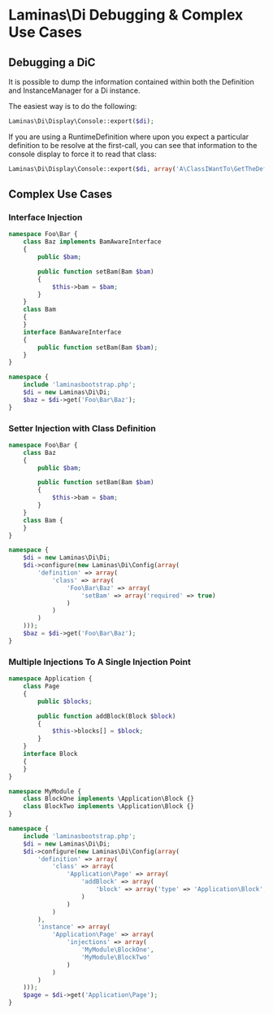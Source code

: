 # Laminas\\Di Debugging & Complex Use Cases

## Debugging a DiC

It is possible to dump the information contained within both the Definition and InstanceManager for
a Di instance.

The easiest way is to do the following:

```php
Laminas\Di\Display\Console::export($di);
```

If you are using a RuntimeDefinition where upon you expect a particular definition to be resolve at
the first-call, you can see that information to the console display to force it to read that class:

```php
Laminas\Di\Display\Console::export($di, array('A\ClassIWantTo\GetTheDefinitionFor'));
```

## Complex Use Cases

### Interface Injection

```php
namespace Foo\Bar {
    class Baz implements BamAwareInterface
    {
        public $bam;

        public function setBam(Bam $bam)
        {
            $this->bam = $bam;
        }
    }
    class Bam
    {
    }
    interface BamAwareInterface
    {
        public function setBam(Bam $bam);
    }
}

namespace {
    include 'laminasbootstrap.php';
    $di = new Laminas\Di\Di;
    $baz = $di->get('Foo\Bar\Baz');
}
```

### Setter Injection with Class Definition

```php
namespace Foo\Bar {
    class Baz
    {
        public $bam;

        public function setBam(Bam $bam)
        {
            $this->bam = $bam;
        }
    }
    class Bam {
    }
}

namespace {
    $di = new Laminas\Di\Di;
    $di->configure(new Laminas\Di\Config(array(
        'definition' => array(
            'class' => array(
                'Foo\Bar\Baz' => array(
                    'setBam' => array('required' => true)
                )
            )
        )
    )));
    $baz = $di->get('Foo\Bar\Baz');
}
```

### Multiple Injections To A Single Injection Point

```php
namespace Application {
    class Page
    {
        public $blocks;

        public function addBlock(Block $block)
        {
            $this->blocks[] = $block;
        }
    }
    interface Block
    {
    }
}

namespace MyModule {
    class BlockOne implements \Application\Block {}
    class BlockTwo implements \Application\Block {}
}

namespace {
    include 'laminasbootstrap.php';
    $di = new Laminas\Di\Di;
    $di->configure(new Laminas\Di\Config(array(
        'definition' => array(
            'class' => array(
                'Application\Page' => array(
                    'addBlock' => array(
                        'block' => array('type' => 'Application\Block', 'required' => true)
                    )
                )
            )
        ),
        'instance' => array(
            'Application\Page' => array(
                'injections' => array(
                    'MyModule\BlockOne',
                    'MyModule\BlockTwo'
                )
            )
        )
    )));
    $page = $di->get('Application\Page');
}
```

